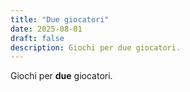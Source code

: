 ```yaml
---
title: "Due giocatori"
date: 2025-08-01
draft: false
description: Giochi per due giocatori.
---
```


Giochi per **due** giocatori.